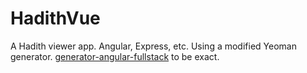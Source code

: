 HadithVue
=========
A Hadith viewer app. Angular, Express, etc. Using a modified Yeoman generator. [generator-angular-fullstack](https://github.com/DaftMonk/generator-angular-fullstack) to be exact.
